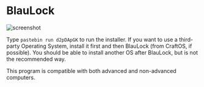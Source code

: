 # BlauLock

![screenshot](https://blaudev.es/res/screenshots/blaulock.png)

Type `pastebin run d2pDApGK` to run the installer. If you want to use a third-party Operating System, install it first and then BlauLock (from CraftOS, if possible). You should be able to install another OS after BlauLock, but is not the recommended way.

This program is compatible with both advanced and non-advanced computers.
